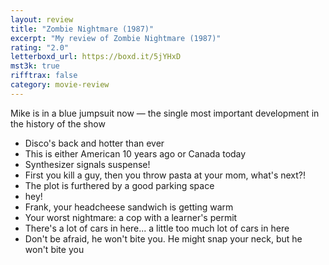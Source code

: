 ```yaml
---
layout: review
title: "Zombie Nightmare (1987)"
excerpt: "My review of Zombie Nightmare (1987)"
rating: "2.0"
letterboxd_url: https://boxd.it/5jYHxD
mst3k: true
rifftrax: false
category: movie-review
---
```


Mike is in a blue jumpsuit now — the single most important development in the history of the show

- Disco's back and hotter than ever
- This is either American 10 years ago or Canada today
- Synthesizer signals suspense!
- First you kill a guy, then you throw pasta at your mom, what's next?!
- The plot is furthered by a good parking space
- hey!
- Frank, your headcheese sandwich is getting warm
- Your worst nightmare: a cop with a learner's permit
- There's a lot of cars in here... a little too much lot of cars in here
- Don't be afraid, he won't bite you. He might snap your neck, but he won't bite you
